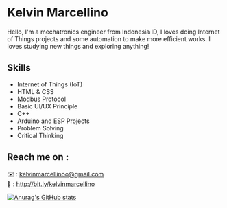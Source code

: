 # Kelvin Marcellino
Hello, I'm a mechatronics engineer from Indonesia ID, I loves doing Internet of Things projects and some automation to make more efficient works.
I loves studying new things and exploring anything!

## Skills
<ul>
  <li>Internet of Things (IoT)</li>
  <li>HTML & CSS</li>
  <li>Modbus Protocol</li>
  <li>Basic UI/UX Principle</li>
  <li>C++</li>
  <li>Arduino and ESP Projects</li>
  <li>Problem Solving</li>
  <li>Critical Thinking</li>
</ul>

## Reach me on :
✉️ : kelvinmarcellinoo@gmail.com <br>
🔗 : http://bit.ly/kelvinmarcellino
<p></p>

  [![Anurag's GitHub stats](https://github-readme-stats.vercel.app/api?username=vinmarcell)](https://github.com/anuraghazra/github-readme-stats)

<!---
vinmarcell/vinmarcell is a ✨ special ✨ repository because its `README.md` (this file) appears on your GitHub profile.
You can click the Preview link to take a look at your changes.
--->
